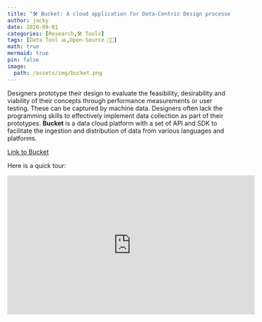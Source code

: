 ```yaml
---
title: "🛠️ Bucket: A cloud application for Data-Centric Design processes"
author: jacky
date: 2020-09-01
categories: [Research,🛠️ Tools]
tags: [Data Tool 📊,Open-Source 👐🏼]
math: true
mermaid: true
pin: false
image:
  path: /assets/img/bucket.png
---
```


Designers prototype their design to evaluate the feasibility, desirability and viability of their concepts through performance measurements or user testing. These can be captured by machine data. Designers often lack the programming skills to effectively implement data collection as part of their prototypes. __Bucket__ is a data cloud platform with a set of API and SDK to facilitate the ingestion and distribution of data from various languages and platforms.


<a href="https://dwd.tudelft.nl/bucket/about" target="_blank">Link to Bucket</a>

Here is a quick tour:

<div style="text-align:center">
  <iframe width="560" height="315" src="https://www.youtube-nocookie.com/embed/H2Ogmi1J-P8" title="YouTube video player" frameborder="0" allow="accelerometer; autoplay; clipboard-write; encrypted-media; gyroscope; picture-in-picture" allowfullscreen></iframe>
</div>